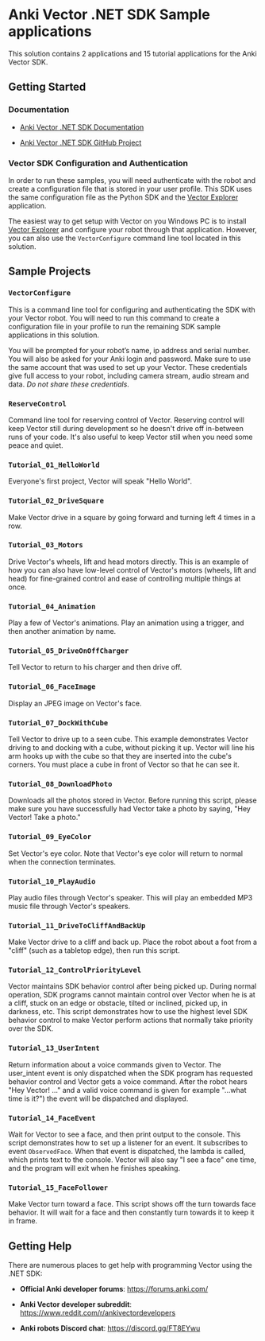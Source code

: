 # Anki Vector .NET SDK Sample applications

This solution contains 2 applications and 15 tutorial applications for the Anki Vector SDK.

## Getting Started

### Documentation

* [Anki Vector .NET SDK Documentation](https://codaris.github.io/Anki.Vector.SDK/)

* [Anki Vector .NET SDK GitHub Project](https://github.com/codaris/Anki.Vector.SDK)


### Vector SDK Configuration and Authentication

In order to run these samples, you will need authenticate with the robot and create a configuration file
that is stored in your user profile.  This SDK uses the same configuration file as the Python SDK
and the [Vector Explorer](https://www.weekendrobot.com/vectorexplorer) application.

The easiest way to get setup with Vector on you Windows PC is to install [Vector Explorer](https://www.weekendrobot.com/vectorexplorer) and configure your robot through that application.  However, you 
can also use the `VectorConfigure` command line tool located in this solution. 

## Sample Projects

### `VectorConfigure`

This is a command line tool for configuring and authenticating the SDK with your Vector robot.  You will need to run this
command to create a configuration file in your profile to run the remaining SDK sample applications in this solution.

You will be prompted for your robot’s name, ip address and serial number. You will also be asked for your Anki login and password. Make sure to use the same account that was used to set up your Vector.  These credentials give full access to your robot, including camera stream, audio stream and data. *Do not share these credentials*.

### `ReserveControl`

Command line tool for reserving control of Vector.  Reserving control will keep Vector still during development so he doesn't drive off in-between runs of your code. It's also useful to keep Vector still when you need some peace and quiet.  

### `Tutorial_01_HelloWorld`

Everyone's first project, Vector will speak "Hello World".

### `Tutorial_02_DriveSquare`

Make Vector drive in a square by going forward and turning left 4 times in a row.

### `Tutorial_03_Motors`

Drive Vector's wheels, lift and head motors directly.  This is an example of how you can also have low-level control of Vector's motors (wheels, lift and head) for fine-grained control and ease of controlling multiple things at once.

### `Tutorial_04_Animation`

Play a few of Vector's animations.  Play an animation using a trigger, and then another animation by name.

### `Tutorial_05_DriveOnOffCharger`

Tell Vector to return to his charger and then drive off.

### `Tutorial_06_FaceImage`

Display an JPEG image on Vector's face.

### `Tutorial_07_DockWithCube`

Tell Vector to drive up to a seen cube.  This example demonstrates Vector driving to and docking with a cube, without picking it up.  Vector will line his arm hooks up with the cube so that they are inserted into the cube's corners.  You must place a cube in front of Vector so that he can see it.

### `Tutorial_08_DownloadPhoto`

Downloads all the photos stored in Vector. Before running this script, please make sure you have successfully had Vector take a photo by saying, "Hey Vector! Take a photo."

### `Tutorial_09_EyeColor`

Set Vector's eye color. Note that Vector's eye color will return to normal when the connection terminates.

### `Tutorial_10_PlayAudio`

Play audio files through Vector's speaker.  This will play an embedded MP3 music file through Vector's speakers.

### `Tutorial_11_DriveToCliffAndBackUp`

Make Vector drive to a cliff and back up. Place the robot about a foot from a "cliff" (such as a tabletop edge), then run this script.

### `Tutorial_12_ControlPriorityLevel`

Vector maintains SDK behavior control after being picked up. During normal operation, SDK programs cannot maintain control over Vector when he is at a cliff, stuck on an edge or obstacle, tilted or inclined, picked up, in darkness, etc.   This script demonstrates how to use the highest level SDK behavior control to make Vector perform actions that normally take priority over the SDK.

### `Tutorial_13_UserIntent`

Return information about a voice commands given to Vector. The user_intent event is only dispatched when the SDK program has requested behavior control and Vector gets a voice command. After the robot hears "Hey Vector! ..." and a valid voice command is given for example "...what time is it?") the event will be dispatched and displayed.
 
### `Tutorial_14_FaceEvent`

Wait for Vector to see a face, and then print output to the console. This script demonstrates how to set up a listener for an event. It subscribes to event `ObservedFace`.  When that event is dispatched, the lambda is called, which prints text to the console.  Vector will also say "I see a face" one time, and the program will exit when he finishes speaking.

### `Tutorial_15_FaceFollower`

Make Vector turn toward a face.  This script shows off the turn towards face behavior.  It will wait for a face and then constantly turn towards it to keep it in frame.

## Getting Help

There are numerous places to get help with programming Vector using the .NET SDK:

* **Official Anki developer forums**: https://forums.anki.com/

* **Anki Vector developer subreddit**: https://www.reddit.com/r/ankivectordevelopers

* **Anki robots Discord chat**: https://discord.gg/FT8EYwu

 


